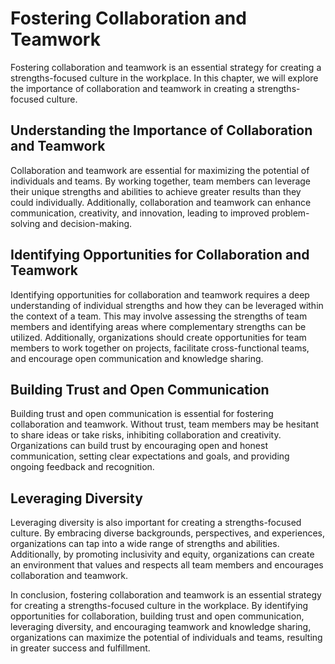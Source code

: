 Fostering Collaboration and Teamwork
=====================================================================================

Fostering collaboration and teamwork is an essential strategy for creating a strengths-focused culture in the workplace. In this chapter, we will explore the importance of collaboration and teamwork in creating a strengths-focused culture.

Understanding the Importance of Collaboration and Teamwork
----------------------------------------------------------

Collaboration and teamwork are essential for maximizing the potential of individuals and teams. By working together, team members can leverage their unique strengths and abilities to achieve greater results than they could individually. Additionally, collaboration and teamwork can enhance communication, creativity, and innovation, leading to improved problem-solving and decision-making.

Identifying Opportunities for Collaboration and Teamwork
--------------------------------------------------------

Identifying opportunities for collaboration and teamwork requires a deep understanding of individual strengths and how they can be leveraged within the context of a team. This may involve assessing the strengths of team members and identifying areas where complementary strengths can be utilized. Additionally, organizations should create opportunities for team members to work together on projects, facilitate cross-functional teams, and encourage open communication and knowledge sharing.

Building Trust and Open Communication
-------------------------------------

Building trust and open communication is essential for fostering collaboration and teamwork. Without trust, team members may be hesitant to share ideas or take risks, inhibiting collaboration and creativity. Organizations can build trust by encouraging open and honest communication, setting clear expectations and goals, and providing ongoing feedback and recognition.

Leveraging Diversity
--------------------

Leveraging diversity is also important for creating a strengths-focused culture. By embracing diverse backgrounds, perspectives, and experiences, organizations can tap into a wide range of strengths and abilities. Additionally, by promoting inclusivity and equity, organizations can create an environment that values and respects all team members and encourages collaboration and teamwork.

In conclusion, fostering collaboration and teamwork is an essential strategy for creating a strengths-focused culture in the workplace. By identifying opportunities for collaboration, building trust and open communication, leveraging diversity, and encouraging teamwork and knowledge sharing, organizations can maximize the potential of individuals and teams, resulting in greater success and fulfillment.
